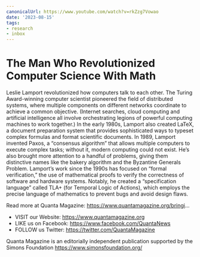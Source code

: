 ```yaml
---
canonicalUrl: https://www.youtube.com/watch?v=rkZzg7Vowao
date: '2023-08-15'
tags:
- research
- inbox
---
```


# The Man Who Revolutionized Computer Science With Math

Leslie Lamport revolutionized how computers talk to each other. The Turing Award-winning computer scientist pioneered the field of distributed systems, where multiple components on different networks coordinate to achieve a common objective. (Internet searches, cloud computing and artificial intelligence all involve orchestrating legions of powerful computing machines to work together.) In the early 1980s, Lamport also created LaTeX, a document preparation system that provides sophisticated ways to typeset complex formulas and format scientific documents. In 1989, Lamport invented Paxos, a “consensus algorithm” that allows multiple computers to execute complex tasks; without it, modern computing could not exist. He’s also brought more attention to a handful of problems, giving them distinctive names like the bakery algorithm and the Byzantine Generals Problem. Lamport’s work since the 1990s has focused on “formal verification,” the use of mathematical proofs to verify the correctness of software and hardware systems. Notably, he created a “specification language” called TLA+ (for Temporal Logic of Actions), which employs the precise language of mathematics to prevent bugs and avoid design flaws.

Read more at Quanta Magazine: https://www.quantamagazine.org/bringi...

- VISIT our Website: https://www.quantamagazine.org
- LIKE us on Facebook: https://www.facebook.com/QuantaNews
- FOLLOW us Twitter: https://twitter.com/QuantaMagazine

Quanta Magazine is an editorially independent publication supported by the Simons Foundation https://www.simonsfoundation.org/